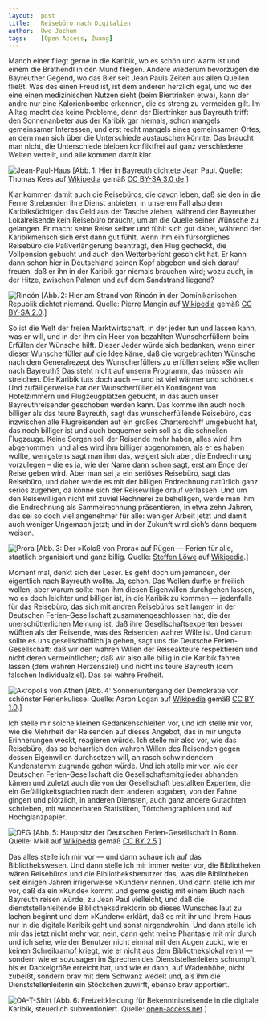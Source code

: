 ```yaml
---
layout:  post
title:   Reisebüro nach Digitalien
author:  Uwe Jochum
tags:    [Open Access, Zwang]
---
```


Manch einer fliegt gerne in die Karibik, wo es schön und warm ist
und einem die Brathendl in den Mund fliegen. Andere wiederum
bevorzugen die Bayreuther Gegend, wo das Bier seit Jean Pauls
Zeiten aus allen Quellen fließt. Was des einen Freud ist, ist dem
anderen herzlich egal, und wo der eine einen medizinischen Nutzen
sieht (beim Biertrinken etwa), kann der andre nur eine
Kalorienbombe erkennen, die es streng zu vermeiden gilt. Im
Alltag macht das keine Probleme, denn der Biertrinker aus
Bayreuth trifft den Sonnenanbeter aus der Karibik gar niemals,
schon mangels gemeinsamer Interessen, und erst recht mangels
eines gemeinsamen Ortes, an dem man sich über die Unterschiede
austauschen könnte. Das braucht man nicht, die Unterschiede
bleiben konfliktfrei auf ganz verschiedene Welten verteilt, und
alle kommen damit klar.

![Jean-Paul-Haus](https://upload.wikimedia.org/wikipedia/commons/thumb/d/db/Rollwenzelei.jpg/1280px-Rollwenzelei.jpg)
[Abb.&thinsp;1: Hier in Bayreuth dichtete Jean Paul. Quelle:
Thomas Kees auf
[Wikipedia](https://commons.wikimedia.org/wiki/File%3ARollwenzelei.jpg)
gemäß [CC BY-SA 3.0
de](http://creativecommons.org/licenses/by-sa/3.0/de/deed.en).]

Klar kommen damit auch die Reisebüros, die davon leben, daß sie
den in die Ferne Strebenden ihre Dienst anbieten, in unserem Fall
also dem Karibiksüchtigen das Geld aus der Tasche ziehen, während
der Bayreuther Lokalreisende kein Reisebüro braucht, um an die
Quelle seiner Wünsche zu gelangen. Er macht seine Reise selber
und fühlt sich gut dabei, während der Karibikmensch sich erst
dann gut fühlt, wenn ihm ein fürsorgliches Reisebüro die
Paßverlängerung beantragt, den Flug gecheckt, die Vollpension
gebucht und auch den Wetterbericht geschickt hat. Er kann dann
schon hier in Deutschland seinen Kopf abgeben und sich darauf
freuen, daß er ihn in der Karibik gar niemals brauchen wird; wozu
auch, in der Hitze, zwischen Palmen und auf dem Sandstrand
liegend?

![Rincón](https://upload.wikimedia.org/wikipedia/commons/f/f2/Playa_de_Rinc%C3%B3n%2C_en_la_Bah%C3%ADa_de_Rinc%C3%B3n%2C_Dominican_Republic.jpg)
[Abb.&thinsp;2: Hier am Strand von Rincón in der Dominikanischen
Republik dichtet niemand. Quelle: Pierre Mangin auf
[Wikipedia](https://commons.wikimedia.org/wiki/File%3APlaya_de_Rinc%C3%B3n%2C_en_la_Bah%C3%ADa_de_Rinc%C3%B3n%2C_Dominican_Republic.jpg)
gemäß [CC BY-SA
2.0](http://creativecommons.org/licenses/by-sa/2.0).]

So ist die Welt der freien Marktwirtschaft, in der jeder tun und
lassen kann, was er will, und in der ihm ein Heer von bezahlten
Wunscherfüllern beim Erfüllen der Wünsche hilft. Dieser Jeder
würde sich bedanken, wenn einer dieser Wunscherfüller auf die
Idee käme, daß die vorgebrachten Wünsche nach dem Generalrezept
des Wunscherfüllers zu erfüllen seien: »Sie wollen nach Bayreuth?
Das steht nicht auf unserm Programm, das müssen wir
streichen. Die Karibik tuts doch auch — und ist viel wärmer und
schöner.« Und zufälligerweise hat der Wunscherfüller ein
Kontingent von Hotelzimmern und Flugzeugplätzen gebucht, in das
auch unser Bayreuthreisender geschoben werden kann. Das komme ihn
auch noch billiger als das teure Bayreuth, sagt das
wunscherfüllende Reisebüro, das inzwischen alle Flugreisenden auf
ein großes Charterschiff umgebucht hat, das noch billiger ist und
auch bequemer sein soll als die schnellen Flugzeuge. Keine Sorgen
soll der Reisende mehr haben, alles wird ihm abgenommen, und
alles wird ihm billiger abgenommen, als er es haben wollte,
wenigstens sagt man ihm das, weigert sich aber, die Endrechnung
vorzulegen – die es ja, wie der Name dann schon sagt, erst am
Ende der Reise geben wird. Aber man sei ja ein seriöses
Reisebüro, sagt das Reisebüro, und daher werde es mit der
billigen Endrechnung natürlich ganz seriös zugehen, da könne sich
der Reisewillige drauf verlassen. Und um den Reisewilligen nicht
mit zuviel Rechnerei zu behelligen, werde man ihm die Endrechnung
als Sammelrechnung präsentieren, in etwa zehn Jahren, das sei so
doch viel angenehmer für alle: weniger Arbeit jetzt und damit
auch weniger Ungemach jetzt; und in der Zukunft wird sich’s dann
bequem weisen.

![Prora](https://upload.wikimedia.org/wikipedia/commons/thumb/1/1f/ProraSeeseite.jpg/1280px-ProraSeeseite.jpg)
[Abb.&thinsp;3: Der »Koloß von Prora« auf Rügen — Ferien für
alle, staatlich organisiert und ganz billig. Quelle: <a
href="https://de.wikipedia.org/wiki/User:Steffen_L%C3%B6we_Gera"
class="extiw" title="de:User:Steffen Löwe Gera">Steffen Löwe</a>
auf <a
href="https://commons.wikimedia.org/w/index.php?curid=215421">Wikipedia</a>.]

Moment mal, denkt sich der Leser. Es geht doch um jemanden, der
eigentlich nach Bayreuth wollte. Ja, schon. Das Wollen durfte er
freilich wollen, aber warum sollte man ihm diesen Eigenwillen
durchgehen lassen, wo es doch leichter und billiger ist, in die
Karibik zu kommen — jedenfalls für das Reisebüro, das sich mit
andren Reisebüros seit langem in der Deutschen
Ferien-Gesellschaft zusammengeschlossen hat, die der
unerschütterlichen Meinung ist, daß ihre Gesellschaftsexperten
besser wüßten als der Reisende, was des Reisenden wahrer Wille
ist. Und darum sollte es uns gesellschaftlich ja gehen, sagt uns
die Deutsche Ferien-Gesellschaft: daß wir den wahren Willen der
Reiseakteure respektieren und nicht deren vermeintlichen; daß wir
also alle billig in die Karibik fahren lassen (dem wahren
Herzensziel) und nicht ins teure Bayreuth (dem falschen
Individualziel). Das sei wahre Freiheit.

![Akropolis von Athen](https://upload.wikimedia.org/wikipedia/commons/3/38/Lightmatter_acropolis.jpg)
[Abb.&thinsp;4: Sonnenuntergang der Demokratie vor schönster
Ferienkulisse. Quelle: Aaron Logan auf
[Wikipedia](https://commons.wikimedia.org/wiki/File%3ALightmatter_acropolis.jpg)
gemäß [CC BY 1.0](http://creativecommons.org/licenses/by/1.0).]

Ich stelle mir solche kleinen Gedankenschleifen vor, und ich
stelle mir vor, wie die Mehrheit der Reisenden auf dieses
Angebot, das in mir ungute Erinnerungen weckt, reagieren
würde. Ich stelle mir also vor, wie das Reisebüro, das so
beharrlich den wahren Willen des Reisenden gegen dessen
Eigenwillen durchsetzen will, an rasch schwindendem Kundenstamm
zugrunde gehen würde. Und ich stelle mir vor, wie der Deutschen
Ferien-Gesellschaft die Gesellschaftsmitglieder abhanden kämen
und zuletzt auch die von der Gesellschaft bestallten Experten,
die ein Gefälligkeitsgtachten nach dem anderen abgaben, von der
Fahne gingen und plötzlich, in anderen Diensten, auch ganz andere
Gutachten schrieben, mit wunderbaren Statistiken,
Törtchengraphiken und auf Hochglanzpapier.

![DFG](https://upload.wikimedia.org/wikipedia/commons/thumb/4/4b/Gesch%C3%A4ftsstelle_der_Deutschen_Forschungsgemeinschaft_in_Bonn-Bad_Godesberg.jpg/1280px-Gesch%C3%A4ftsstelle_der_Deutschen_Forschungsgemeinschaft_in_Bonn-Bad_Godesberg.jpg)
[Abb.&thinsp;5: Hauptsitz der Deutschen Ferien-Gesellschaft in
Bonn. Quelle: Mkill auf <a
href="https://commons.wikimedia.org/w/index.php?curid=618226">Wikipedia</a>
gemäß [CC BY 2.5](http://creativecommons.org/licenses/by/2.5).]

Das alles stelle ich mir vor — und dann schaue ich auf das
Bibliothekswesen. Und dann stelle ich mir immer weiter vor, die
Bibliotheken wären Reisebüros und die Bibliotheksbenutzer das,
was die Bibliotheken seit einigen Jahren irrigerweise »Kunden«
nennen. Und dann stelle ich mir vor, daß da ein »Kunde« kommt und
gerne geistig mit einem Buch nach Bayreuth reisen würde, zu Jean
Paul vielleicht, und daß die dienststellenleitende
Bibliotheksdirektorin ob dieses Wunsches laut zu lachen beginnt
und dem »Kunden« erklärt, daß es mit ihr und ihrem Haus nur in
die digitale Karibik geht und sonst nirgendwohin. Und dann stelle
ich mir das jetzt nicht mehr vor, nein, dann geht meine Phantasie
mit mir durch und ich sehe, wie der Benutzer nicht einmal mit den
Augen zuckt, wie er keinen Schreikrampf kriegt, wie er nicht aus
dem Bibliothekslokal rennt — sondern wie er sozusagen im Sprechen
des Dienststellenleiters schrumpft, bis er Dackelgröße erreicht
hat, und wie er dann, auf Wadenhöhe, nicht zubeißt, sondern brav
mit dem Schwanz wedelt und, als ihm die Dienststellenleiterin ein
Stöckchen zuwirft, ebenso brav apportiert.

![OA-T-Shirt](http://open-access.net/fileadmin/bilder/i-love-open-access-t-shirt-mann-4.png)
[Abb.&thinsp;6: Freizeitkleidung für Bekenntnisreisende in die
digitale Karibik, steuerlich subventioniert. Quelle:
[open-access.net](http://open-access.net/informationen-zu-open-access/).]

